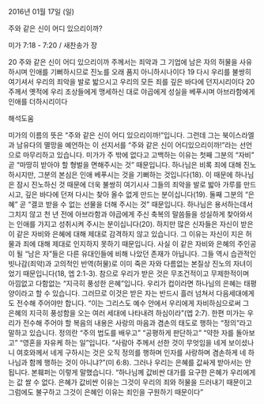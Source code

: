 2016년 01월 17일 (일)

주와 같은 신이 어디 있으리이까? 



미가 7:18 - 7:20 / 새찬송가  장


20 주와 같은 신이 어디 있으리이까 주께서는 죄악과 그 기업에 남은 자의 허물을 사유하시며 인애를 기뻐하시므로 진노를 오래 품지 아니하시나이다
19 다시 우리를 불쌍히 여기셔서 우리의 죄악을 발로 밟으시고 우리의 모든 죄를 깊은 바다에 던지시리이다
20 주께서 옛적에 우리 조상들에게 맹세하신 대로 야곱에게 성실을 베푸시며 아브라함에게 인애를 더하시리이다

해석도움





미가의 이름의 뜻은 “주와 같은 신이 어디 있으리이까!”입니다. 그런데 그는 북이스라엘과 남유다의 멸망을 예언하는 이 선지서를 “주와 같은 신이 어디있으리이까!”라는 선언으로 마무리하고 있습니다. 
미가가 주 밖에 없다고 고백하는 이유는 첫째 그분의 “자비” 곧 “마땅히 받아야 할 형벌을 면해주시는 것” 때문입니다. 하나님은 비록 죄에 대해 진노하시지만, 그분의 본심은 인애 베푸시는 것을 기뻐하는 것입니다(18). 이 때문에 하나님은 잠시 진노하신 것 때문에 더욱 불쌍히 여기시사 그들의 죄악을 발로 밟아 가루를 만드시고, 깊은 바다에 던져 다시는 찾아 올수 없게 만드는 분이십니다(19).
둘째 그분의 “은혜” 곧 “결코 받을 수 없는 선물을 더해 주시는 것” 때문입니다. 하나님은 용서하는데서 그치지 않고 천 년 전에 아브라함과 야곱에게 주신 축복의 말씀들을 성실하게 찾아와서는 인애를 가지고 성취시켜 주시는 분이십니다(20). 
하지만 많은 신자들은 자신이 받은 이 같은 자비와 은혜에 대해 제대로 감격하지 않고 있습니다. 그 이유는 자신이 지은 허물과 죄에 대해 제대로 인지하지 못하기 때문입니다. 사실 이 같은 자비와 은혜의 주인공이 될 “남은 자”들은 다른 유대인들에 비해 나았던 존재가 아닙니다. 그들 역시 습관적인 빗나감(죄악)과 고의적인 반역(허물)로 이미 죽은 자와 다름없는 본질상 진노의 자녀이었기 때문입니다(18, 엡 2:1-3). 
참으로 우리가 받은 것은 무조건적이고 무제한적이며 아낌없고 다함없는 “지극히 풍성한 은혜”입니다. 우리가 컵이라면 하나님의 은혜는 태평양이라고 할 수 있습니다. 그러므로 이것은 받은 자는 반드시 흘러 넘쳐서 다음세대에게도 전수해 주어야만 합니다. “이는 그리스도 예수 안에서 우리에게 자비하심으로써 그 은혜의 지극히 풍성함을 오는 여러 세대에 나타내려 하심이라”(엡 2:7). 
한편 미가는 우리가 전수해 주어야 할 복음의 내용은 사랑의 마음과 겸손의 태도로 행하는 “정의”라고 말하고 있습니다. 정의란 “주의 법도를 배우고” “공평하게 판단하고” “약한 자를 돌아보고” “영혼을 자유케 하는 일”입니다. “사람아 주께서 선한 것이 무엇임을 네게 보이셨나니 여호와께서 네게 구하시는 것은 오직 정의를 행하며 인자를 사랑하며 겸손하게 네 하나님과 함께 행하는 것이 아니냐?”(미 6:8). 
그러나 우리는 은혜를 값싸게 받아서는 안 됩니다. 본훼퍼는 이렇게 말했습니다. “하나님께 값비싼 대가를 요구한 은혜가 우리에게는 값 쌀 수 없다. 은혜가 값비싼 이유는 그것이 우리의 죄와 허물을 드러내기 때문이고 그럼에도 불구하고 그것이 은혜인 이유는 죄인을 구원하기 때문이다”